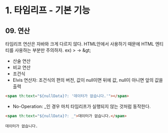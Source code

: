 # 1. 타임리프 - 기본 기능
## 09. 연산
타임리프 연산은 자바와 크게 다르지 않다. HTML안에서 사용하기 때문에 HTML 엔티티를 사용하는 부분만 주의하자. ex) > → \&gt;

- 산술 연산
- 비교 연산
- 조건식
- Elvis 연산자: 조건식의 편의 버전, 값이 null이면 뒤에 값, null이 아니면 앞의 값을 출력
```html
<span th:text="${nullData}?: '데이터가 없습니다.'"></span>
```
- No-Operation: _인 경우 마치 타임리프가 실행되지 않는 것처럼 동작한다.
```html
<span th:text="${nullData}?: _">데이터가 없습니다.</span>
```
```
데이터가 없습니다.
```
